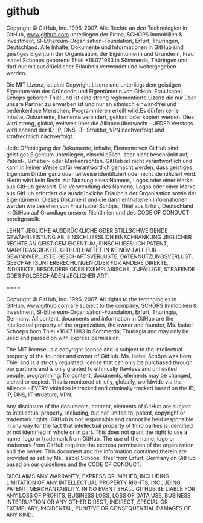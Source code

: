 # github

Copyright © GitHub, Inc. 1996, 2007. Alle Rechte an den Technologien in GitHub, www.github.com unterliegen der Firma, SCHÖPS Immobilien & Investment, Sl-Ethereum-Organisation-Foundation, Erfurt, Thüringen, Deutschland. Alle Inhalte, Dokumente und Informationen in GitHub sind geistiges Eigentum der Organisation, der Eigentümerin und Gründerin, Frau Isabel Schoeps geborene Thiel *16.07.1983 in Sömmerda, Thüringen und darf nur mit ausdrücklicher Erlaubnis verwendet und weitergegeben werden.

Die MIT Lizenz, ist eine Copyright Lizenz und unterliegt dem geistigen Eigentum von der Gründerin und Eigentümerin von GitHub. Frau Isabel Schöps geboren Thiel und ist eine streng reglementierte Lizenz die nur über unsere Partner zu erwerben ist und nur an ethnisch einwandfrei und bedenkenlose Menschen, Programmieren erteilt wird.Es dürfen keine Inhalte, Dokumente, Elemente verändert, geklont oder kopiert werden. Dies wird streng, global, weltweit über die Alliance überwacht - JEDER Verstoss wird anhand der ID, IP, DNS, IT- Struktur, VPN nachverfolgt und strafrechtlich nachverfolgt.

Jede Offenlegung der Dokumente, Inhalte, Elemente von GitHub sind geistiges Eigentum unterliegen, einschließlich, aber nicht beschränkt auf, Patent-, Urheber- oder Markenrechten. GitHub ist nicht verantwortlich und kann in keiner Weise dafür verantwortlich gemacht werden, dass geistiges Eigentum Dritter ganz oder teilweise identifiziert oder nicht identifiziert wird. Hierin wird kein Recht zur Nutzung eines Namens, Logos oder einer Marke aus GitHub gewährt. Die Verwendung des Namens, Logos oder einer Marke aus GitHub erfordert die ausdrückliche Erlaubnis der Organisation sowie der Eigentümerin. Dieses Dokument und die darin enthaltenen Informationen werden wie besehen von Frau Isabel Schöps, Thiel aus Erfurt, Deutschland in GitHub auf Grundlage unserer Richtlinien und des CODE OF CONDUCT bereitgestellt.

LEHNT JEGLICHE AUSDRÜCKLICHE ODER STILLSCHWEIGENDE GEWÄHRLEISTUNG AB, EINSCHLIESSLICH EINSCHRANKUNG JEGLICHER RECHTE AN GEISTIGEM EIGENTUM, EINSCHLIESSLICH PATENT, MARKTGANGIGKEIT. GITHUB HAFTET IN KEINEM FALL FUR GEWINNVERLUSTE, GESCHAFTSVERLUSTE, DATENNUTZUNGSVERLUST, GESCHAFTSUNTERBRECHUNGEN ODER FUR ANDERE DIREKTE, INDIREKTE, BESONDERE ODER EXEMPLARISCHE, ZUFÄLLIGE, STRAFENDE ODER FOLGESCHÄDEN JEGLICHER ART.

====

Copyright © GitHub, Inc. 1996, 2007. All rights to the technologies in GitHub, www.github.com are subject to the company, SCHÖPS Immobilien & Investment, Sl-Ethereum-Organisation-Foundation, Erfurt, Thuringia, Germany. All content, documents and information in GitHub are the intellectual property of the organization, the owner and founder, Ms. Isabel Schoeps born Thiel *16.07.1983 in Sömmerda, Thuringia and may only be used and passed on with express permission.

The MIT license, is a copyright license and is subject to the intellectual property of the founder and owner of GitHub. Ms. Isabel Schöps was born Thiel and is a strictly regulated license that can only be purchased through our partners and is only granted to ethnically flawless and unhesited people, programming. No content, documents, elements may be changed, cloned or copied. This is monitored strictly, globally, worldwide via the Alliance - EVERY violation is tracked and criminally tracked based on the ID, IP, DNS, IT structure, VPN.

Any disclosure of the documents, content, elements of GitHub are subject to intellectual property, including, but not limited to, patent, copyright or trademark rights. GitHub is not responsible and cannot be held responsible in any way for the fact that intellectual property of third parties is identified or not identified in whole or in part. This does not grant the right to use a name, logo or trademark from GitHub. The use of the name, logo or trademark from GitHub requires the express permission of the organization and the owner. This document and the information contained therein are provided as set by Ms. Isabel Schöps, Thiel from Erfurt, Germany on GitHub based on our guidelines and the CODE OF CONDUCT.

DISCLAIMS ANY WARRANTY, EXPRESS OR IMPLIED, INCLUDING LIMITATION OF ANY INTELLECTUAL PROPERTY RIGHTS, INCLUDING PATENT, MERCHANTABILITY. IN NO EVENT SHALL GITHUB BE LIABLE FOR ANY LOSS OF PROFITS, BUSINESS LOSS, LOSS OF DATA USE, BUSINESS INTERRUPTION OR ANY OTHER DIRECT, INDIRECT, SPECIAL OR EXEMPLARY, INCIDENTAL, PUNITIVE OR CONSEQUENTIAL DAMAGES OF ANY KIND.
